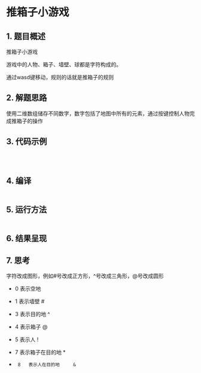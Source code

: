 # 推箱子小游戏

## 1. 题目概述

推箱子小游戏

游戏中的人物、箱子、墙壁、球都是字符构成的。

通过wasd键移动，规则的话就是推箱子的规则 



## 2. 解题思路

使用二维数组储存不同数字，数字包括了地图中所有的元素，通过按键控制人物完成推箱子的操作 



## 3. 代码示例



```c

```





```c

```



```c

```



## 4. 编译

```c

```



## 5. 运行方法

``` c

```



## 6. 结果呈现





## 7. 思考

字符改成图形，例如#号改成正方形，^号改成三角形，@号改成圆形

 *	0 	表示空地   



 *	1	表示墙壁      	#



 *	3	表示目的地	^



 *	4	表示箱子 	@



 *	5	表示人		!



 *	7   表示箱子在目的地	*



 *      8   表示人在目的地   	&

